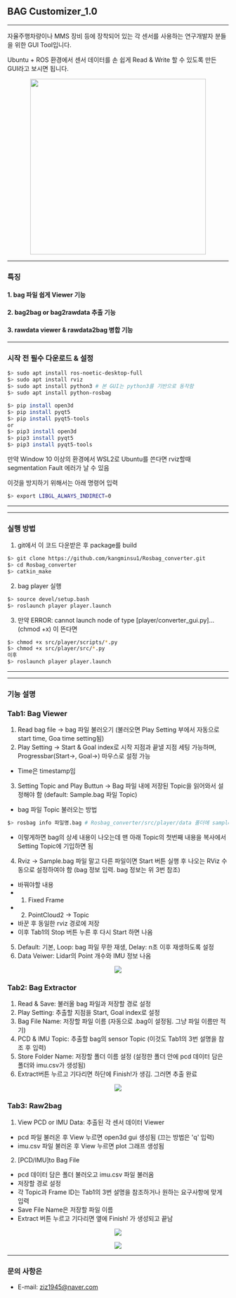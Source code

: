 ## BAG Customizer_1.0
---
자율주행차량이나 MMS 장비 등에 장착되어 있는 각 센서를 사용하는 연구개발자 분들을 위한 GUI Tool입니다.

Ubuntu + ROS 환경에서 센서 데이터를 손 쉽게 Read & Write 할 수 있도록 만든 GUI라고 보시면 됩니다.

<p align="center">
    <img src="./imgs/bag_customizer.png" width="400">
</p>

---
### 특징
#### 1. bag 파일 쉽게 Viewer 기능
#### 2. bag2bag or bag2rawdata 추출 기능
#### 3. rawdata viewer & rawdata2bag 병합 기능

---
### 시작 전 필수 다운로드 & 설정
```bash
$> sudo apt install ros-noetic-desktop-full
$> sudo apt install rviz
$> sudo apt install python3 # 본 GUI는 python3를 기반으로 동작함
$> sudo apt install python-rosbag
```

```bash
$> pip install open3d
$> pip install pyqt5
$> pip install pyqt5-tools
or
$> pip3 install open3d
$> pip3 install pyqt5
$> pip3 install pyqt5-tools
```

만약 Window 10 이상의 환경에서 WSL2로 Ubuntu를 쓴다면 rviz할때 segmentation Fault 에러가 날 수 있음 

이것을 방지하기 위해서는 아래 명령어 입력
```bash
$> export LIBGL_ALWAYS_INDIRECT=0
```

---
---
### 실행 방법

1. git에서 이 코드 다운받은 후 package를 build
```bash
$> git clone https://github.com/kangminsu1/Rosbag_converter.git
$> cd Rosbag_converter
$> catkin_make
```

2. bag player 실행
```bash
$> source devel/setup.bash
$> roslaunch player player.launch
```

3. 만약 ERROR: cannot launch node of type [player/converter_gui.py]...(chmod +x) 이 뜬다면
```bash
$> chmod +x src/player/scripts/*.py
$> chmod +x src/player/src/*.py
이후
$> roslaunch player player.launch
```

---
---
### 기능 설명
### Tab1: Bag Viewer
1. Read bag file -> bag 파일 불러오기 (불러오면 Play Setting 부에서 자동으로 start time, Goa time setting됨)
2. Play Setting -> Start & Goal index로 시작 지점과 끝낼 지점 세팅 가능하며, Progressbar(Start->, Goal->) 마우스로 설정 가능
- Time은 timestamp임
3. Setting Topic and Play Buttun -> Bag 파일 내에 저장된 Topic을 읽어와서 설정해야 함 (default: Sample.bag 파일 Topic)
- bag 파일 Topic 불러오는 방법
```bash
$> rosbag info 파일명.bag # Rosbag_converter/src/player/data 폴더에 sample.bag 파일 있음
```
- 이렇게하면 bag의 상세 내용이 나오는데 맨 아래 Topic의 첫번째 내용을 복사에서 Setting Topic에 기입하면 됨
4. Rviz -> Sample.bag 파일 말고 다른 파일이면 Start 버튼 실행 후 나오는 RViz 수동으로 설정하여야 함 (bag 정보 입력. bag 정보는 위 3번 참조)
- 바꿔야할 내용
- 1. Fixed Frame
- 2. PointCloud2 -> Topic
- 바꾼 후 동일한 rviz 경로에 저장
- 이후 Tab1의 Stop 버튼 누른 후 다시 Start 하면 나옴
5. Default: 기본, Loop: bag 파일 무한 재생, Delay: n초 이후 재생하도록 설정
6. Data Veiwer: Lidar의 Point 개수와 IMU 정보 나옴

<p align="center">
    <img src="./imgs/tab1.png">
</p>

### Tab2: Bag Extractor
1. Read & Save: 불러올 bag 파일과 저장할 경로 설정
2. Play Setting: 추출할 지점을 Start, Goal index로 설정
3. Bag File Name: 저장할 파일 이름 (자동으로 .bag이 설정됨. 그냥 파일 이름만 적기)
4. PCD & IMU Topic: 추출할 bag의 sensor Topic (이것도 Tab1의 3번 설명을 참조 후 입력)
5. Store Folder Name: 저장할 폴더 이름 설정 (설정한 폴더 안에 pcd 데이터 담은 폴더와 imu.csv가 생성됨)
6. Extract버튼 누르고 기다리면 하단에 Finish!가 생김. 그러면 추출 완료

<p align="center">
    <img src="./imgs/tab2.png">
</p>

### Tab3: Raw2bag
1. View PCD or IMU Data: 추출된 각 센서 데이터 Viewer
- pcd 파일 불러온 후 View 누르면 open3d gui 생성됨 (끄는 방법은 'q' 입력)
- imu.csv 파일 불러온 후 View 누르면 plot 그래프 생성됨

2. [PCD/IMU]to Bag File
 - pcd 데이터 담은 폴더 불러오고 imu.csv 파일 불러옴
 - 저장할 경로 설정
 - 각 Topic과 Frame ID는 Tab1의 3번 설명을 참조하거나 원하는 요구사항에 맞게 입력
 - Save File Name은 저장할 파일 이름
 - Extract 버튼 누르고 기다리면 옆에 Finish! 가 생성되고 끝남

 <p align="center">
    <img src="./imgs/pcd_view.png">
</p>

<p align="center">
    <img src="./imgs/imu_view.png">
</p>


--- 
### 문의 사항은
- E-mail: ziz1945@naver.com
